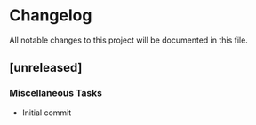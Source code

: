 # Changelog

All notable changes to this project will be documented in this file.

## [unreleased]

### Miscellaneous Tasks

- Initial commit
